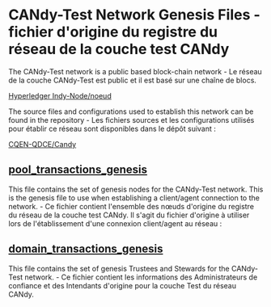 # CANdy-Test Network Genesis Files - fichier d'origine du registre du réseau de la couche test CANdy

The CANdy-Test network is a public based block-chain network - Le réseau de la couche CANdy-Test est public et il est basé sur une chaîne de blocs. 

[Hyperledger Indy-Node/noeud](https://github.com/hyperledger/indy-node) 

The source files and configurations used to establish this network can be found in the repository - Les fichiers sources et les configurations utilisés pour établir ce réseau sont disponibles dans le dépôt suivant :

[CQEN-QDCE/Candy](https://github.com/CQEN-QDCE/Candy)

## [pool_transactions_genesis](./pool_transactions_genesis)

This file contains the set of genesis nodes for the CANdy-Test network.  This is the genesis file to use when establishing a client/agent connection to the network. - Ce fichier contient l'ensemble des nœuds d'origine du registre du réseau de la couche test CANdy. Il s'agit du fichier d'origine à utiliser lors de l'établissement d'une connexion client/agent au réseau :

## [domain_transactions_genesis](./domain_transactions_genesis)

This file contains the set of genesis Trustees and Stewards for the CANdy-Test network. - Ce fichier contient les informations des Administrateurs de confiance et des Intendants d'origine pour la couche Test du réseau CANdy.